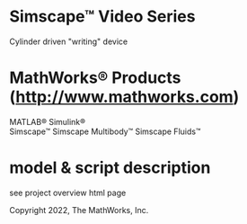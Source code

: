 # Simscape™ Video Series
Cylinder driven "writing" device

# MathWorks® Products (http://www.mathworks.com)
MATLAB®
Simulink®  
Simscape™
Simscape Multibody™
Simscape Fluids™

# model & script description
see project overview html page

Copyright 2022, The MathWorks, Inc.